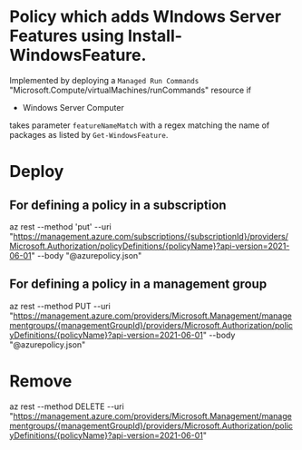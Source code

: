 # Policy which adds WIndows Server Features using Install-WindowsFeature.

Implemented by deploying a  `Managed Run Commands` "Microsoft.Compute/virtualMachines/runCommands" resource if

- Windows Server Computer

takes parameter `featureNameMatch` with a regex matching the name of packages as listed by `Get-WindowsFeature`.

# Deploy
## For defining a policy in a subscription
az rest --method 'put' --uri "https://management.azure.com/subscriptions/{subscriptionId}/providers/Microsoft.Authorization/policyDefinitions/{policyName}?api-version=2021-06-01" --body "@azurepolicy.json"


## For defining a policy in a management group
 az rest --method PUT --uri "https://management.azure.com/providers/Microsoft.Management/managementgroups/{managementGroupId}/providers/Microsoft.Authorization/policyDefinitions/{policyName}?api-version=2021-06-01" --body "@azurepolicy.json"

 # Remove
 az rest --method DELETE --uri "https://management.azure.com/providers/Microsoft.Management/managementgroups/{managementGroupId}/providers/Microsoft.Authorization/policyDefinitions/{policyName}?api-version=2021-06-01"

